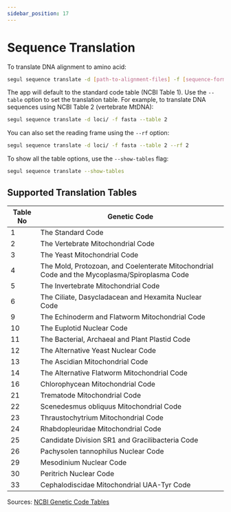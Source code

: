 ```yaml
---
sidebar_position: 17
---
```


# Sequence Translation

To translate DNA alignment to amino acid:

```Bash
segul sequence translate -d [path-to-alignment-files] -f [sequence-format-keyword]
```

The app will default to the standard code table (NCBI Table 1). Use the `--table` option to set the translation table. For example, to translate DNA sequences using NCBI Table 2 (vertebrate MtDNA):

```Bash
segul sequence translate -d loci/ -f fasta --table 2
```

You can also set the reading frame using the `--rf` option:

```Bash
segul sequence translate -d loci/ -f fasta --table 2 --rf 2
```

To show all the table options, use the `--show-tables` flag:

```Bash
segul sequence translate --show-tables
```

## Supported Translation Tables

| Table No | Genetic Code                                                                                 |
| -------- | -------------------------------------------------------------------------------------------- |
| 1        | The Standard Code                                                                            |
| 2        | The Vertebrate Mitochondrial Code                                                            |
| 3        | The Yeast Mitochondrial Code                                                                 |
| 4        | The Mold, Protozoan, and Coelenterate Mitochondrial Code and the Mycoplasma/Spiroplasma Code |
| 5        | The Invertebrate Mitochondrial Code                                                          |
| 6        | The Ciliate, Dasycladacean and Hexamita Nuclear Code                                         |
| 9        | The Echinoderm and Flatworm Mitochondrial Code                                               |
| 10       | The Euplotid Nuclear Code                                                                    |
| 11       | The Bacterial, Archaeal and Plant Plastid Code                                               |
| 12       | The Alternative Yeast Nuclear Code                                                           |
| 13       | The Ascidian Mitochondrial Code                                                              |
| 14       | The Alternative Flatworm Mitochondrial Code                                                  |
| 16       | Chlorophycean Mitochondrial Code                                                             |
| 21       | Trematode Mitochondrial Code                                                                 |
| 22       | Scenedesmus obliquus Mitochondrial Code                                                      |
| 23       | Thraustochytrium Mitochondrial Code                                                          |
| 24       | Rhabdopleuridae Mitochondrial Code                                                           |
| 25       | Candidate Division SR1 and Gracilibacteria Code                                              |
| 26       | Pachysolen tannophilus Nuclear Code                                                          |
| 29       | Mesodinium Nuclear Code                                                                      |
| 30       | Peritrich Nuclear Code                                                                       |
| 33       | Cephalodiscidae Mitochondrial UAA-Tyr Code                                                   |

Sources: [NCBI Genetic Code Tables](https://www.ncbi.nlm.nih.gov/Taxonomy/Utils/wprintgc.cgi#top)

